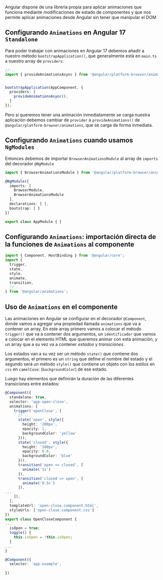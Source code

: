 Angular dispone de una librería propia para aplicar animaciones que funciona mediante modificaciones de estado de componentes y que nos permite aplicar animaciones desde Angular sin tener que manipular el DOM

## Configurando `Animations` en Angular 17 `Standalone`

Para poder trabajar con animaciones en Angular 17 debemos añadir a nuestro método `bootstrapApplication()`, que generalmente está en `main.ts` a nuestro array de `providers`:

```typescript
//...
import { provideAnimationsAsync } from '@angular/platform-browser/animations/async'


bootstrapApplication(AppComponent, {
  providers: [
    provideAnimationsAsync(),
  ]
});
```

Pero si queremos tener una animación inmediatamente se carga nuestra aplicación debemos cambiar de `provider` a `provideAnimations()` de `@angular/platform-browser/animations`, que se carga de forma inmediata. 

## Configurando `Animations` cuando usamos `NgModules`

Entonces debemos de importar `BrowserAnimationsModule` al array de `imports` del decorador `@NgModule`


```typescript
import { BrowserAnimationsModule } from '@angular/platform-browser/animations';

@NgModule({
  imports: [
    BrowserModule,
    BrowserAnimationsModule
  ],
  declarations: [ ],
  bootstrap: [ ]
})

export class AppModule { }
```


## Configurando `Animations`:  importación directa de la funciones de `Animations` al componente

```typescript
import { Component, HostBinding } from '@angular/core';
import {
  trigger,
  state,
  style,
  animate,
  transition,
  // ...
} from '@angular/animations';
```


## Uso de `Animations` en el componente


Las animaciones en Angular se configurar en el decorador `@Component`, donde vamos a agregar una propiedad llamada `animations` que va a contener un array. En este array primero vamos a colocar el método `trigger()` que va a contener dos argumentos, un `identificador` que vamos a colocar en el elemento HTML que queremos animar con esta animación, y un array que a su vez va a contener *estados* y *transiciones*.

Los estados van a su vez ser un método `state()` que contiene dos argumentos, el primero es un `string` que define el nombre del estado y el segundo será un método `style()` que contiene un objeto con los estilos en `css` en `camelCase`: (`backgroundColor`) de ese estado.

Luego hay elementos que definirán la duración de las diferentes transiciones entre estados:

```typescript
@Component({
  standalone: true,
  selector: 'app-open-close',
  animations: [
    trigger('openClose', [
      // ...
      state('open', style({
        height: '200px',
        opacity: 1,
        backgroundColor: 'yellow'
      })),
      state('closed', style({
        height: '100px',
        opacity: 0.8,
        backgroundColor: 'blue'
      })),
      transition('open => closed', [
        animate('1s')
      ]),
      transition('closed => open', [
        animate('0.5s')
      ]),
...
    ]),
  ],
  templateUrl: 'open-close.component.html',
  styleUrls: ['open-close.component.css']
})
export class OpenCloseComponent {
...
  isOpen = true;
  toggle() {
    this.isOpen = !this.isOpen;
  }
...
}
```

```typescript
@Component({
  selector: 'app-example',
  
})
```